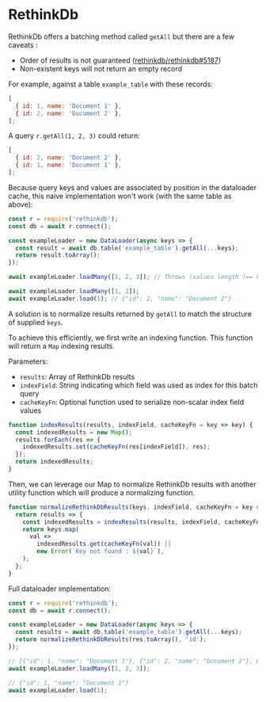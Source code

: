 # RethinkDb

RethinkDb offers a batching method called `getAll` but there are a few caveats :

- Order of results is not guaranteed ([rethinkdb/rethinkdb#5187](https://github.com/rethinkdb/rethinkdb/issues/5187))
- Non-existent keys will not return an empty record

For example, against a table `example_table` with these records:

```js
[
  { id: 1, name: 'Document 1' },
  { id: 2, name: 'Document 2' },
];
```

A query `r.getAll(1, 2, 3)` could return:

```js
[
  { id: 2, name: 'Document 2' },
  { id: 1, name: 'Document 1' },
];
```

Because query keys and values are associated by position in the dataloader
cache, this naive implementation won't work (with the same table as above):

```js
const r = require('rethinkdb');
const db = await r.connect();

const exampleLoader = new DataLoader(async keys => {
  const result = await db.table('example_table').getAll(...keys);
  return result.toArray();
});

await exampleLoader.loadMany([1, 2, 3]); // Throws (values length !== keys length)

await exampleLoader.loadMany([1, 2]);
await exampleLoader.load(1); // {"id": 2, "name": "Document 2"}
```

A solution is to normalize results returned by `getAll` to match the structure
of supplied `keys`.

To achieve this efficiently, we first write an indexing function. This function
will return a `Map` indexing results.

Parameters:

- `results`: Array of RethinkDb results
- `indexField`: String indicating which field was used as index for this batch query
- `cacheKeyFn`: Optional function used to serialize non-scalar index field values

```js
function indexResults(results, indexField, cacheKeyFn = key => key) {
  const indexedResults = new Map();
  results.forEach(res => {
    indexedResults.set(cacheKeyFn(res[indexField]), res);
  });
  return indexedResults;
}
```

Then, we can leverage our Map to normalize RethinkDb results with another
utility function which will produce a normalizing function.

```js
function normalizeRethinkDbResults(keys, indexField, cacheKeyFn = key => key) {
  return results => {
    const indexedResults = indexResults(results, indexField, cacheKeyFn);
    return keys.map(
      val =>
        indexedResults.get(cacheKeyFn(val)) ||
        new Error(`Key not found : ${val}`),
    );
  };
}
```

Full dataloader implementation:

```js
const r = require('rethinkdb');
const db = await r.connect();

const exampleLoader = new DataLoader(async keys => {
  const results = await db.table('example_table').getAll(...keys);
  return normalizeRethinkDbResults(res.toArray(), 'id');
});

// [{"id": 1, "name": "Document 1"}, {"id": 2, "name": "Document 2"}, Error];
await exampleLoader.loadMany([1, 2, 3]);

// {"id": 1, "name": "Document 1"}
await exampleLoader.load(1);
```
